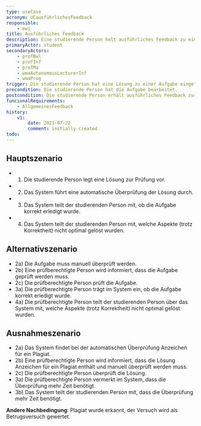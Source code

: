 ```yaml
---
type: useCase
acronym: UCausführlichesFeedback
responsible:
    - mwi
title: Ausführliches Feedback
description: Eine studierende Person holt ausführliches Feedback zu einer Aufgabe ein.
primaryActor: student
secondaryActors:
    - profBwl
    - profInf
    - profMa
    - wmaAutonomousLecturerInf
    - wmaProg
trigger: Die studierende Person hat eine Lösung zu einer Aufgabe eingetragen.
precondition: Die studierende Person hat die Aufgabe bearbeitet.
postcondition: Die studierende Person erhält ausführliches Feedback zur abgegebenen Lösung unabhängig davon, ob sie korrekt gelöst wurde oder fehlerhaft ist.
funcionalRequirements:
    - AllgemeinesFeedback
history:
    v1:
        date: 2021-07-22
        comment: initially created
todo: 
---
```


## Hauptszenario

* 1) Die studierende Person legt eine Lösung zur Prüfung vor.
* 2) Das System führt eine automatische Überprüfung der Lösung durch.
* 3) Das System teilt der studierenden Person mit, ob die Aufgabe korrekt erledigt wurde.
* 4) Das System teilt der studierenden Person mit, welche Aspekte (trotz Korrektheit) nicht optimal gelöst wurden.


## Alternativszenario

* 2a) Die Aufgabe muss manuell überprüft werden.
* 2b) Eine prüfberechtigte Person wird informiert, dass die Aufgabe geprüft werden muss.
* 2c) Die prüfberechtigte Person prüft die Aufgabe.
* 3a) Die prüfberechtigte Person trägt im System ein, ob die Aufgabe korrekt erledigt wurde.
* 4a) Die prüfberechtigte Person teilt der studierenden Person über das System mit, welche Aspekte (trotz Korrektheit) nicht optimal gelöst wurden.

## Ausnahmeszenario

* 2a) Das System findet bei der automatischen Überprüfung Anzeichen für ein Plagiat.
* 2b) Eine prüfberechtigte Person wird informiert, dass die Lösung Anzeichen für ein Plagiat enthält und manuell überprüft werden muss.
* 2c) Die prüfberechtigte Person überprüft die Lösung.
* 3a) Die prüfberechtigte Person vermerkt im System, dass die Überprüfung mehr Zeit benötigt.
* 3b) Das System teilt der studierenden Person mit, dass die Überprüfung mehr Zeit benötigt.

**Andere Nachbedingung**: Plagiat wurde erkannt, der Versuch wird als Betrugsversuch gewertet.